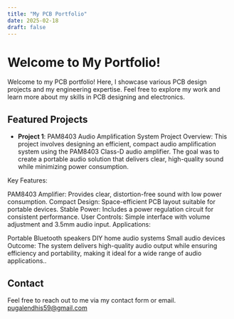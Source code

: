 ```yaml
---
title: "My PCB Portfolio"
date: 2025-02-18
draft: false
---
```


# Welcome to My Portfolio!

Welcome to my PCB portfolio! Here, I showcase various PCB design projects and my engineering expertise. Feel free to explore my work and learn more about my skills in PCB designing and electronics.

## Featured Projects

- **Project 1**: PAM8403 Audio Amplification System
Project Overview:
This project involves designing an efficient, compact audio amplification system using the PAM8403 Class-D audio amplifier. The goal was to create a portable audio solution that delivers clear, high-quality sound while minimizing power consumption.

Key Features:

PAM8403 Amplifier: Provides clear, distortion-free sound with low power consumption.
Compact Design: Space-efficient PCB layout suitable for portable devices.
Stable Power: Includes a power regulation circuit for consistent performance.
User Controls: Simple interface with volume adjustment and 3.5mm audio input.
Applications:

Portable Bluetooth speakers
DIY home audio systems
Small audio devices
Outcome:
The system delivers high-quality audio output while ensuring efficiency and portability, making it ideal for a wide range of audio applications..


## Contact

Feel free to reach out to me via my contact form or email. pugalendhis59@gmail.com
